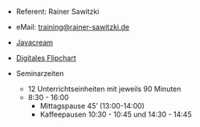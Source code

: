 * Referent: Rainer Sawitzki
* eMail: training@rainer-sawitzki.de
* [Javacream](http://javacream.org)  

* [Digitales Flipchart](https://docs.google.com/presentation/d/14dDhlyZf4xa4mip-6ia-RFuu201Dg4pexqKDrfZ1e-U/edit?usp=sharing)  

* Seminarzeiten
  * 12 Unterrichtseinheiten mit jeweils 90 Minuten
  * 8:30 - 16:00
    * Mittagspause 45’ (13:00-14:00)
    * Kaffeepausen 10:30 - 10:45 und 14:30 - 14:45
